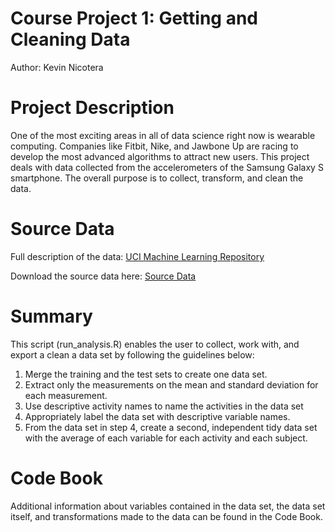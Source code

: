 # Course Project 1: Getting and Cleaning Data

Author: Kevin Nicotera

# Project Description 

One of the most exciting areas in all of data science right now is wearable computing. Companies like Fitbit, Nike, and Jawbone Up are racing to develop the most advanced algorithms to attract new users. This project deals with data collected from the accelerometers of the Samsung Galaxy S smartphone. The overall purpose is to collect, transform, and clean the data. 

# Source Data

Full description of the data: <a href="http://archive.ics.uci.edu/ml/datasets/Human+Activity+Recognition+Using+Smartphones">UCI Machine Learning Repository</a>

Download the source data here: <a href="https://d396qusza40orc.cloudfront.net/getdata%2Fprojectfiles%2FUCI%20HAR%20Dataset.zip"> Source Data </a>

# Summary

This script (run_analysis.R) enables the user to collect, work with, and export a clean a data set by following the guidelines below:

1. Merge the training and the test sets to create one data set.
2. Extract only the measurements on the mean and standard deviation for each measurement. 
3. Use descriptive activity names to name the activities in the data set
4. Appropriately label the data set with descriptive variable names. 
5. From the data set in step 4, create a second, independent tidy data set with the average of each variable for each activity and each subject.

# Code Book

Additional information about variables contained in the data set, the data set itself, and transformations made to the data can be found in the Code Book.